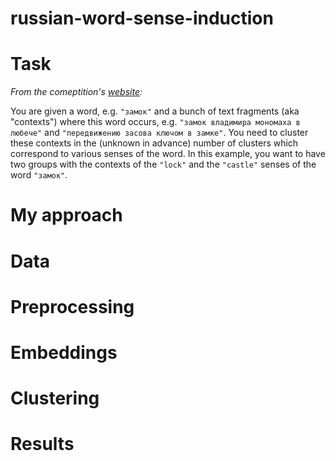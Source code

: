 # russian-word-sense-induction

# Task
*From the comeptition's [website](https://nlpub.github.io/russe-wsi-kit/):*

You are given a word, e.g. `"замок"` and a bunch of text fragments (aka "contexts") where this word occurs, e.g. `"замок владимира мономаха в любече"` and `"передвижению засова ключом в замке"`. You need to cluster these contexts in the (unknown in advance) number of clusters which correspond to various senses of the word. In this example, you want to have two groups with the contexts of the `"lock"` and the `"castle"` senses of the word `"замок"`.

# My approach

# Data

# Preprocessing

# Embeddings

# Clustering

# Results
